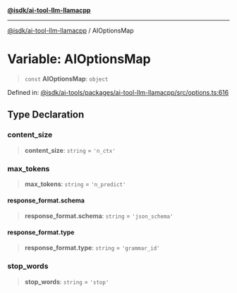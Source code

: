 [**@isdk/ai-tool-llm-llamacpp**](../README.md)

***

[@isdk/ai-tool-llm-llamacpp](../globals.md) / AIOptionsMap

# Variable: AIOptionsMap

> `const` **AIOptionsMap**: `object`

Defined in: [@isdk/ai-tools/packages/ai-tool-llm-llamacpp/src/options.ts:616](https://github.com/isdk/ai-tool-llm-llamacpp.js/blob/17d967afd0fac7d88c746125459fe87825a001bb/src/options.ts#L616)

## Type Declaration

### content\_size

> **content\_size**: `string` = `'n_ctx'`

### max\_tokens

> **max\_tokens**: `string` = `'n_predict'`

#### response\_format.schema

> **response\_format.schema**: `string` = `'json_schema'`

#### response\_format.type

> **response\_format.type**: `string` = `'grammar_id'`

### stop\_words

> **stop\_words**: `string` = `'stop'`
